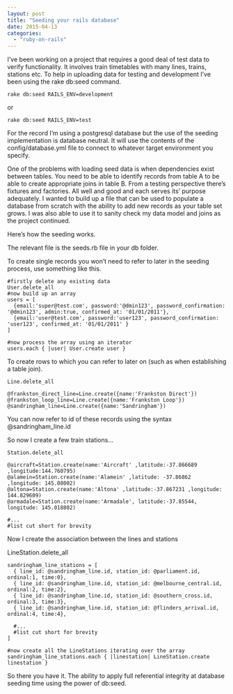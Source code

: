 ```yaml
---
layout: post
title: "Seeding your rails database"
date: 2015-04-13
categories: 
  - "ruby-on-rails"
---
```


I’ve been working on a project that requires a good deal of test data to verify functionality. It involves train timetables with many lines, trains, stations etc. To help in uploading data for testing and development I’ve been using the rake db:seed command.

```
rake db:seed RAILS_ENV=development
```

or

```
rake db:seed RAILS_ENV=test
```

For the record I’m using a postgresql database but the use of the seeding implementation is database neutral. It will use the contents of the config/database.yml file to connect to whatever target environment you specify.

One of the problems with loading seed data is when dependencies exist between tables. You need to be able to identify records from table A to be able to create appropriate joins in table B. From a testing perspective there’s fixtures and factories. All well and good and each serves its’ purpose adequately. I wanted to build up a file that can be used to populate a database from scratch with the ability to add new records as your table set grows. I was also able to use it to sanity check my data model and joins as the project continued.

Here’s how the seeding works.

The relevant file is the seeds.rb file in your db folder.

To create single records you won’t need to refer to later in the seeding process, use something like this.

```
#firstly delete any existing data
User.delete_all
#now build up an array
users = [
  {email:'super@test.com', password:'@dmin123', password_confirmation: '@dmin123', admin:true, confirmed_at: '01/01/2011'},
  {email:'user@test.com', password:'user123', password_confirmation: 'user123', confirmed_at: '01/01/2011' }
]

#now process the array using an iterator
users.each { |user| User.create user }
```

To create rows to which you can refer to later on (such as when establishing a table join).

```
Line.delete_all

@frankston_direct_line=Line.create({name:'Frankston Direct'})
@frankston_loop_line=Line.create({name:'Frankston Loop'})
@sandringham_line=Line.create({name:'Sandringham'})
```

You can now refer to id of these records using the syntax @sandringham\_line.id

So now I create a few train stations…

```
Station.delete_all

@aircraft=Station.create(name:'Aircraft' ,latitude:-37.866689 ,longitude:144.760795)
@alamein=Station.create(name:'Alamein' ,latitude: -37.86862  ,longitude: 145.08002)
@altona=Station.create(name:'Altona' ,latitude:-37.867231 ,longitude: 144.829609)
@armadale=Station.create(name:'Armadale', latitude:-37.85544, longitude: 145.018802)

#...
#list cut short for brevity
```

Now I create the association between the lines and stations

LineStation.delete\_all

```
sandringham_line_stations = [
  { line_id: @sandringham_line.id, station_id: @parliament.id, ordinal:1, time:0},
  { line_id: @sandringham_line.id, station_id: @melbourne_central.id, ordinal:2, time:2},
  { line_id: @sandringham_line.id, station_id: @southern_cross.id, ordinal:3, time:3},
  { line_id: @sandringham_line.id, station_id: @flinders_arrival.id, ordinal:4, time:4},

  #...
  #list cut short for brevity
]

#now create all the LineStations iterating over the array
sandringham_line_stations.each { |linestation| LineStation.create linestation }
```

So there you have it. The ability to apply full referential integrity at database seeding time using the power of db:seed.
